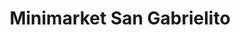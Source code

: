 ---
title: "Minimarket San Gabrielito"
url: /puente-alto/minimarket-san-gabrielito/
shop: Dorfladen
---